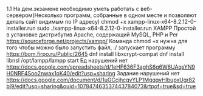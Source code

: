 1.1 На дем.экзамене необходимо уметь работать с веб-сервером(Несколько программ, собранные в одном месте и позволяют делать сайт видимым по IP адресу)
chmod +x xampp-linux-x64-8.2.12-0-installer.run
sudo ./xampp-linux-x64-8.2.12-0-installer.run
XAMPP
Простой в установке дистрибутив Apache, содержащий MySQL, PHP и Per
https://sourceforge.net/projects/xampp/
Команда сhmod +x нужна для того чтобы можно было запустить файл, ./ запускает программу
https://bom.firpo.ru/Public/2645
dnf install libxcrypt-compat
dnf install libnsl
/opt/lampp/lampp start
Бд нарушений нет https://docs.google.com/spreadsheets/d/1eHF636F3aghS6g6W6UAqsYN9H0NRF4Soo2nwax1oK40/edit?usp=sharing
Задание нарушений нет https://docs.google.com/document/d/1uGCcjhcgvYLP1MgqqvHlbupxUgr82bl9/edit?usp=sharing&ouid=107847463537443784073&rtpof=true&sd=true
